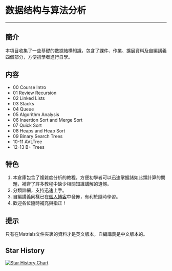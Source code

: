 <!--
 * @Descripttion: MistyWhisper's Code 渺渺兮予懷的代碼
 * @version: 1.0.0
 * @Author: MistyWhisper | 渺渺兮予懷
 * @Date: 2025-01-03 11:22:51
 * @LastEditors: 渺渺兮予懷
 * @LastEditTime: 2025-01-03 11:41:39
 * Copyright (c) 2025 by MistyWhisper | 渺渺兮予懷, All Rights Reserved. 
-->
# 数据结构与算法分析
---

## 簡介
本項目收集了一些基礎的數據結構知識，包含了課件、作業、擴展資料及自編講義四個部分，方便初學者進行自學。

## 内容
* 00 Course Intro
* 01 Review Recursion
* 02 Linked Lists
* 03 Stacks
* 04 Queue
* 05 Algorithm Analysis
* 06 Insertion Sort and Merge Sort
* 07 Quick Sort
* 08 Heaps and Heap Sort
* 09 Binary Search Trees
* 10-11 AVLTree
* 12-13 B+ Trees
  
## 特色
1. 本倉庫包含了複雜度分析的教程，方便初學者可以迅速掌握諸如此類計算的問題，補齊了許多教程中缺少相關知識講解的遺憾。
2. 分類詳細，支持迅速上手。
3. 自編講義同樣已在[個人博客](https://mistywhisper.site/)中發佈，有利於隨時學習。
4. 歡迎各位隨時補充與指正！

## 提示
只有在Matrials文件夾裏的資料才是英文版本，自編講義是中文版本的。

## Star History

[![Star History Chart](https://api.star-history.com/svg?repos=MistyWhisper/DSA&type=Date)](https://star-history.com/#MistyWhisper/DSA&Date)